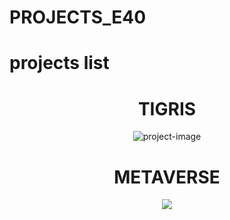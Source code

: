 # PROJECTS_E40
<h1>projects list</h1>
<h1 align="center" id="title">TIGRIS</h1>

<p align="center"><img src="https://media.licdn.com/dms/image/D5622AQESYG6f_qkEAA/feedshare-shrink_800/0/1710866329268?e=1716422400&amp;v=beta&amp;t=-3X8h46L6LrGObrQ00iHLvCe46tOLCPQPlDduuvCmo4" alt="project-image"></p>
<h1 align="center" id="title">METAVERSE</h1>

<p align="center"><img src="https://media.licdn.com/dms/image/D5622AQGvhziA6Z8JZA/feedshare-shrink_800/0/1710950040772?e=1716422400&v=beta&t=DoUhtxDhkBRQhH6MwtUBgMLj39ZxFvPWxFz1-gGfxqE"></p>
